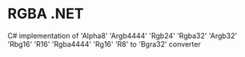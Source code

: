 # RGBA .NET
C# implementation of 'Alpha8' 'Argb4444' 'Rgb24' 'Rgba32' 'Argb32' 'Rbg16' 'R16' 'Rgba4444' 'Rg16' 'R8' to 'Bgra32' converter